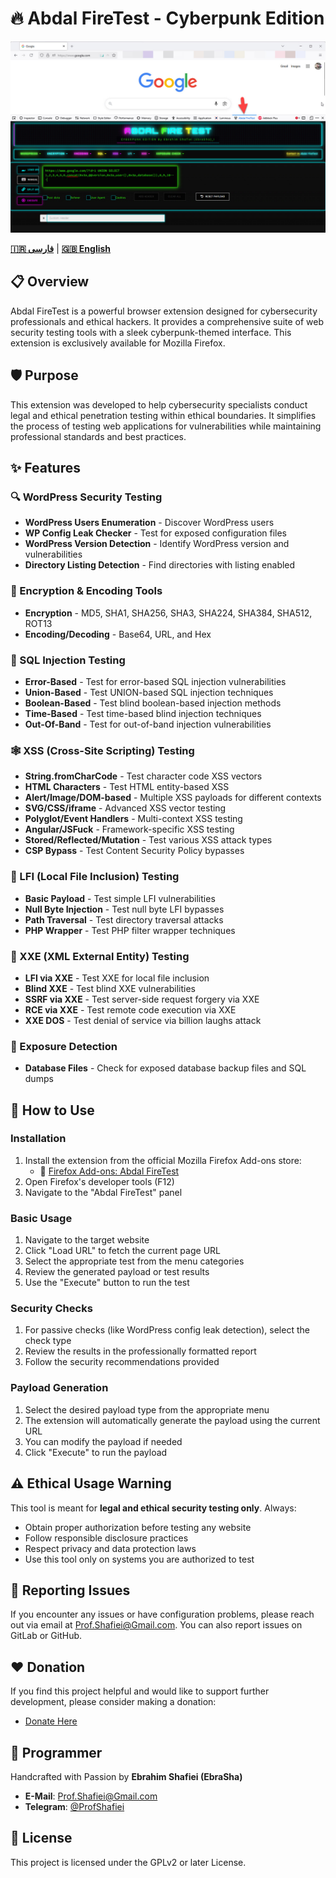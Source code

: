 # 🔥 Abdal FireTest - Cyberpunk Edition


<div align="center">
  <img src="scr.jpg" alt="Abdal FireTest Demo">
</div>




**[🇮🇷 فارسی](README.fa.md)** | **[🇬🇧 English](README.md)**

## 📋 Overview
Abdal FireTest is a powerful browser extension designed for cybersecurity professionals and ethical hackers. It provides a comprehensive suite of web security testing tools with a sleek cyberpunk-themed interface. This extension is exclusively available for Mozilla Firefox.

## 🛡️ Purpose
This extension was developed to help cybersecurity specialists conduct legal and ethical penetration testing within ethical boundaries. It simplifies the process of testing web applications for vulnerabilities while maintaining professional standards and best practices.

## ✨ Features

### 🔍 WordPress Security Testing
- **WordPress Users Enumeration** - Discover WordPress users
- **WP Config Leak Checker** - Test for exposed configuration files
- **WordPress Version Detection** - Identify WordPress version and vulnerabilities
- **Directory Listing Detection** - Find directories with listing enabled

### 🔐 Encryption & Encoding Tools
- **Encryption** - MD5, SHA1, SHA256, SHA3, SHA224, SHA384, SHA512, ROT13
- **Encoding/Decoding** - Base64, URL, and Hex

### 💉 SQL Injection Testing
- **Error-Based** - Test for error-based SQL injection vulnerabilities
- **Union-Based** - Test UNION-based SQL injection techniques
- **Boolean-Based** - Test blind boolean-based injection methods
- **Time-Based** - Test time-based blind injection techniques
- **Out-Of-Band** - Test for out-of-band injection vulnerabilities

### 🕸️ XSS (Cross-Site Scripting) Testing
- **String.fromCharCode** - Test character code XSS vectors
- **HTML Characters** - Test HTML entity-based XSS
- **Alert/Image/DOM-based** - Multiple XSS payloads for different contexts
- **SVG/CSS/iframe** - Advanced XSS vector testing
- **Polyglot/Event Handlers** - Multi-context XSS testing
- **Angular/JSFuck** - Framework-specific XSS testing
- **Stored/Reflected/Mutation** - Test various XSS attack types
- **CSP Bypass** - Test Content Security Policy bypasses

### 📁 LFI (Local File Inclusion) Testing
- **Basic Payload** - Test simple LFI vulnerabilities
- **Null Byte Injection** - Test null byte LFI bypasses
- **Path Traversal** - Test directory traversal attacks
- **PHP Wrapper** - Test PHP filter wrapper techniques

### 📄 XXE (XML External Entity) Testing
- **LFI via XXE** - Test XXE for local file inclusion
- **Blind XXE** - Test blind XXE vulnerabilities
- **SSRF via XXE** - Test server-side request forgery via XXE
- **RCE via XXE** - Test remote code execution via XXE
- **XXE DOS** - Test denial of service via billion laughs attack

### 🔎 Exposure Detection
- **Database Files** - Check for exposed database backup files and SQL dumps

## 🚀 How to Use

### Installation
1. Install the extension from the official Mozilla Firefox Add-ons store:
   - 🦊 [Firefox Add-ons: Abdal FireTest](https://addons.mozilla.org/en-US/firefox/addon/abdal-firetest/)
2. Open Firefox's developer tools (F12)
3. Navigate to the "Abdal FireTest" panel

### Basic Usage
1. Navigate to the target website
2. Click "Load URL" to fetch the current page URL
3. Select the appropriate test from the menu categories
4. Review the generated payload or test results
5. Use the "Execute" button to run the test

### Security Checks
1. For passive checks (like WordPress config leak detection), select the check type
2. Review the results in the professionally formatted report
3. Follow the security recommendations provided

### Payload Generation
1. Select the desired payload type from the appropriate menu
2. The extension will automatically generate the payload using the current URL
3. You can modify the payload if needed
4. Click "Execute" to run the payload

## ⚠️ Ethical Usage Warning
This tool is meant for **legal and ethical security testing only**. Always:
- Obtain proper authorization before testing any website
- Follow responsible disclosure practices
- Respect privacy and data protection laws
- Use this tool only on systems you are authorized to test

## 🐛 Reporting Issues
If you encounter any issues or have configuration problems, please reach out via email at Prof.Shafiei@Gmail.com. You can also report issues on GitLab or GitHub.

## ❤️ Donation
If you find this project helpful and would like to support further development, please consider making a donation:
- [Donate Here](https://alphajet.ir/abdal-donation)

## 🤵 Programmer
Handcrafted with Passion by **Ebrahim Shafiei (EbraSha)**
- **E-Mail**: Prof.Shafiei@Gmail.com
- **Telegram**: [@ProfShafiei](https://t.me/ProfShafiei)

## 📜 License
This project is licensed under the GPLv2 or later License. 